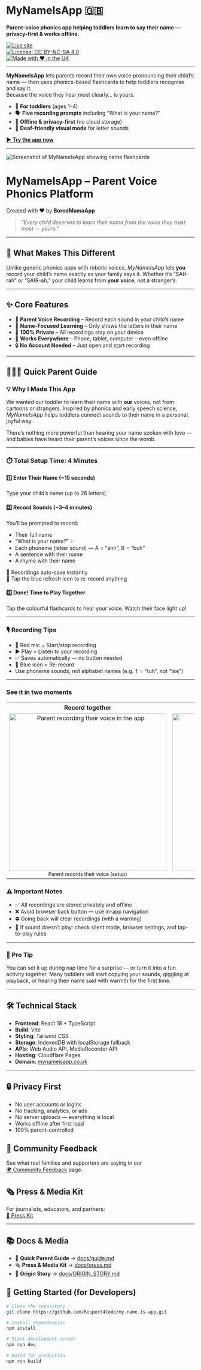 # MyNameIsApp 🇬🇧  
**Parent-voice phonics app helping toddlers learn to say their name — privacy-first & works offline.**  

[![Live site](https://img.shields.io/badge/Try%20it%20now-mynameisapp.co.uk-2ea44f?style=for-the-badge)](https://mynameisapp.co.uk)  
[![License: CC BY-NC-SA 4.0](https://img.shields.io/badge/License-CC%20BY--NC--SA%204.0-lightgrey.svg)](https://creativecommons.org/licenses/by-nc-sa/4.0/)  
[![Made with ❤️ in the UK](https://img.shields.io/badge/Made%20with%20%E2%9D%A4%EF%B8%8F-UK-red)](#)  

---

**MyNameIsApp** lets parents record their own voice pronouncing their child’s name — then uses phonics-based flashcards to help toddlers recognise and say it.  
Because the voice they hear most clearly… is yours.  

- 🎯 **For toddlers** (ages 1–4)  
- 🗣 **Five recording prompts** including “What is your name?”  
- 📴 **Offline & privacy-first** (no cloud storage)  
- 🦻 **Deaf-friendly visual mode** for letter sounds  

[**▶ Try the app now**](https://mynameisapp.co.uk)  

---

<picture>
  <source media="(max-width: 600px)" srcset="docs/screenshot-mobile.png">
  <img src="docs/screenshot.png" alt="Screenshot of MyNameIsApp showing name flashcards">
</picture>

# MyNameIsApp – Parent Voice Phonics Platform

Created with ❤️ by **BoredMamaApp**

> *"Every child deserves to learn their name from the voice they trust most — yours."*

---

## 🌟 What Makes This Different

Unlike generic phonics apps with robotic voices, *MyNameIsApp* lets **you** record your child’s name exactly as your family says it. Whether it’s “SAH-rah” or “SAIR-ah,” your child learns from **your voice**, not a stranger’s.

---

## ✨ Core Features

- 🎤 **Parent Voice Recording** – Record each sound in your child’s name
- 🎯 **Name-Focused Learning** – Only shows the letters in their name
- 💾 **100% Private** – All recordings stay on your device
- 📱 **Works Everywhere** – Phone, tablet, computer – even offline
- 🔒 **No Account Needed** – Just open and start recording

---

## 👨‍👩‍👧 Quick Parent Guide

### 💡 Why I Made This App

We wanted our toddler to learn their name with **our** voices, not from cartoons or strangers. Inspired by phonics and early speech science, *MyNameIsApp* helps toddlers connect sounds to their name in a personal, joyful way.

There’s nothing more powerful than hearing your name spoken with love — and babies have heard their parent’s voices since the womb.

---

### ⏱️ Total Setup Time: 4 Minutes

#### 1️⃣ Enter Their Name (~15 seconds)
Type your child’s name (up to 26 letters).

#### 2️⃣ Record Sounds (~3–4 minutes)
You’ll be prompted to record:
- Their full name  
- “What is your name?” ✨  
- Each phoneme (letter sound) — A = “ahh”, B = “buh”  
- A sentence with their name  
- A rhyme with their name

📢 Recordings auto-save instantly  
🔁 Tap the blue refresh icon to re-record anything

#### 3️⃣ Done! Time to Play Together
Tap the colourful flashcards to hear your voice. Watch their face light up!

---

### 🎙️ Recording Tips

- 🔴 Red mic = Start/stop recording  
- ▶️ Play = Listen to your recording  
- ✅ Saves automatically — no button needed  
- 🔄 Blue icon = Re-record  
- Use phoneme sounds, not alphabet names (e.g. T = “tuh”, not “tee”)

---

### See it in two moments

<table>
  <tr>
    <th align="center">Record together</th>
    <th align="center">Play together</th>
  </tr>
  <tr>
    <td align="center">
      <img src="record-together.png" alt="Parent recording their voice in the app" width="420"><br/>
      <sub>Parent records their voice (setup)</sub>
    </td>
    <td align="center">
      <img src="play-together.png" alt="Parent and child using flashcards together" width="420"><br/>
      <sub>Parent and child use the flashcards (learning)</sub>
    </td>
  </tr>
</table>

### ⚠️ Important Notes

- ✅ All recordings are stored privately and offline  
- ❌ Avoid browser back button — use in-app navigation  
- ⛔ Going back will clear recordings (with a warning)  
- 📵 If sound doesn’t play: check silent mode, browser settings, and tap-to-play rules

---

### 🎯 Pro Tip

You can set it up during nap time for a surprise — or turn it into a fun activity together. Many toddlers will start copying your sounds, giggling at playback, or hearing their name said with warmth for the first time.

---

## 🛠️ Technical Stack

- **Frontend**: React 18 + TypeScript  
- **Build**: Vite  
- **Styling**: Tailwind CSS  
- **Storage**: IndexedDB with localStorage fallback  
- **APIs**: Web Audio API, MediaRecorder API  
- **Hosting**: Cloudflare Pages  
- **Domain**: [mynameisapp.co.uk](https://mynameisapp.co.uk)

---

## 🔒 Privacy First

- No user accounts or logins  
- No tracking, analytics, or ads  
- No server uploads — everything is local  
- Works offline after first load  
- 100% parent-controlled

## 📢 Community Feedback
See what real families and supporters are saying in our  
[🌍 Community Feedback](./COMMUNITY_FEEDBACK.md) page.

## 🗞️ Press & Media Kit
For journalists, educators, and partners:  
[📄 Press Kit](./PRESS_KIT.md)

---

## 📚 Docs & Media

- 📖 **Quick Parent Guide** → [docs/guide.md](docs/guide.md)
- 🗞️ **Press & Media Kit** → [docs/press.md](docs/press.md)
- 🎥 **Origin Story** → [docs/ORIGIN_STORY.md](docs/ORIGIN_STORY.md)


## 🚀 Getting Started (for Developers)

```bash
# Clone the repository
git clone https://github.com/Respect4Code/my-name-is-app.git

# Install dependencies
npm install

# Start development server
npm run dev

# Build for production
npm run build

